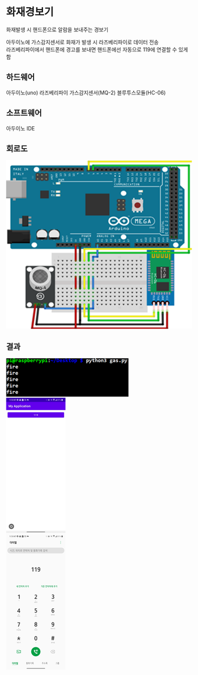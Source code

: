 # 화재경보기
화재발생 시 핸드폰으로 알람을 보내주는 경보기

아두이노에 가스감지센서로 화재가 발생 시 라즈베리파이로 데이터 전송  
라즈베리파이에서 핸드폰에 경고를 보내면 핸드폰에선 자동으로 119에 연결할 수 있게 함  

## 하드웨어  
아두이노(uno)
라즈베리파이
가스감지센서(MQ-2)
블루투스모듈(HC-06)

## 소프트웨어  
아두이노 IDE  

## 회로도  
![V1](https://github.com/kbc7993/Arduino-Projects/blob/master/fire_alarm/%ED%9A%8C%EB%A1%9C%EB%8F%841.png)

## 결과  


![V2](https://github.com/kbc7993/Arduino-Projects/blob/master/fire_alarm/%EA%B2%B0%EA%B3%BC.png)  
![V3](https://github.com/kbc7993/Arduino-Projects/blob/master/fire_alarm/%EA%B2%B0%EA%B3%BC1.png)  
![V4](https://github.com/kbc7993/Arduino-Projects/blob/master/fire_alarm/%EA%B2%B0%EA%B3%BC2.png)